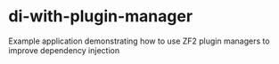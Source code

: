 # di-with-plugin-manager
Example application demonstrating how to use ZF2 plugin managers to improve dependency injection
